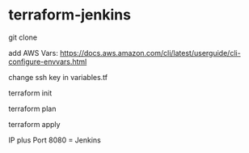 # terraform-jenkins

git clone

add AWS Vars: https://docs.aws.amazon.com/cli/latest/userguide/cli-configure-envvars.html

change ssh key in variables.tf

terraform init

terraform plan

terraform apply

IP plus Port 8080 = Jenkins
